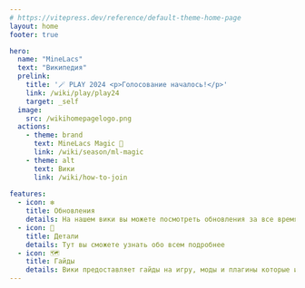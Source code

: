 ```yaml
---
# https://vitepress.dev/reference/default-theme-home-page
layout: home
footer: true

hero:
  name: "MineLacs" 
  text: "Википедия"
  prelink:
    title: '🪄 PLAY 2024 <p>Голосование началось!</p>'
    link: /wiki/play/play24
    target: _self
  image:
    src: /wikihomepagelogo.png
  actions:
    - theme: brand
      text: MineLacs Magic 🔮
      link: /wiki/season/ml-magic
    - theme: alt
      text: Вики
      link: /wiki/how-to-join
 
features: 
  - icon: ❇️
    title: Обновления
    details: На нашем вики вы можете посмотреть обновления за все время
  - icon: 🔎
    title: Детали
    details: Тут вы сможете узнать обо всем подробнее 
  - icon: 🗺️
    title: Гайды
    details: Вики предоставляет гайды на игру, моды и плагины которые используются на наших 
---
```

